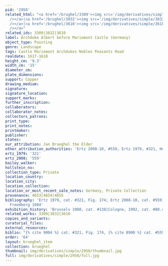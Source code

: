 ```yaml
---
pid: '2950'
related_html: "<a href='/brughel/3309'><img src='/img/derivatives/simple/3309/thumbnail.jpg'
  /></a>|<a href='/brughel/3832'><img src='/img/derivatives/simple/3832/thumbnail.jpg'
  /></a>|<a href='/brughel/3610'><img src='/img/derivatives/simple/3610/thumbnail.jpg'
  /></a>"
related_ids: 3309|3832|3610
label: Archduke Albert before Mariemont Castle (Germany)
object_type: Painting
genre: Landscape
tags: Castle Mariemont Archdukes Nobles Peasants Road
realdate: 1617-1618
height_cm: '9.3'
width_cm: '15'
diameter_cm: 
plate_dimensions: 
support: Copper
drawing_medium: 
signature: 
signature_location: 
support_marks: 
further_inscription: 
collaborators: 
collaborator_notes: 
collectors_patrons: 
print_type: 
print_notes: 
printmaker: 
publisher: 
states: 
our_attribution: Jan Brueghel the Elder
other_attribution_authorities: 'Ertz 2008-10, #559, Ertz 1979, #321, Honig database'
ertz_1979: '321'
ertz_2008: '559'
bailey_walker: 
hollstein_no: 
collection_type: Private
location_country: 
location_city: 
location_collection: 
location_or_most_recent_sale_notes: Germany, Private Collection
provenance: 4653|4654|4655
bibliography: 'Ertz 1979, cat. #321, Fig. 174; Ertz 2008-10, cat. #559, pp. 1212-13;
  Freedberg 1984'
exhibition_history: 'Brussels 1980, cat. #138|Cologne, 1992, cat. #80.4'
related_works: 3309|3832|3610
copies_and_variants: 
curatorial_files: 
external_resources: 
biblio: "{% cite 9004 %} cat. #321, Fig. 174, {% cite 8900 %} cat. #559, pp. 1212-13"
order: '64'
layout: brueghel_item
collection: brueghel
thumbnail: img/derivatives/simple/2950/thumbnail.jpg
full: img/derivatives/simple/2950/full.jpg
---
```

